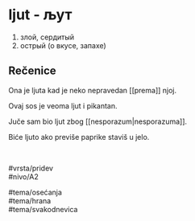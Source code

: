 # ljut - љут

1. злой, сердитый  
2. острый (о вкусе, запахе)

## Rečenice

Ona je ljuta kad je neko nepravedan [[prema]] njoj.

Ovaj sos je veoma ljut i pikantan.

Juče sam bio ljut zbog [[nesporazum|nesporazuma]].

Biće ljuto ako previše paprike staviš u jelo.

<br>

#vrsta/pridev  
#nivo/A2  

#tema/osećanja  
#tema/hrana  
#tema/svakodnevica

